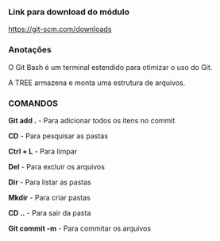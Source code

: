### Link para download do módulo

https://git-scm.com/downloads

### Anotações

O Git Bash é um terminal estendido para otimizar o uso do Git.

A TREE armazena e monta uma estrutura de arquivos.

### COMANDOS

**Git add .** - Para adicionar todos os itens no commit

**CD** - Para pesquisar as pastas

**Ctrl + L** - Para limpar

**Del** - Para excluir os arquivos

**Dir** - Para listar as pastas

**Mkdir** - Para criar pastas

**CD ..** - Para sair da pasta

**Git commit -m** - Para commitar os arquivos
